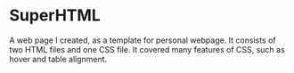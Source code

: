 # SuperHTML
A web page I created, as a template for personal webpage. It consists of two HTML files and one CSS file. It covered many features of CSS, such as hover and table alignment.
